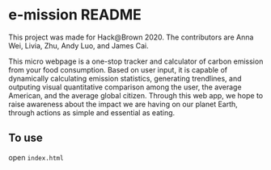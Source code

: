 # e-mission README

This project was made for Hack@Brown 2020. The contributors are Anna Wei, Livia, Zhu, Andy Luo, and James Cai.

This micro webpage is a one-stop tracker and calculator of carbon emission from your food consumption. Based on user input, it is capable of dynamically calculating emission statistics, generating trendlines, and outputing visual quantitative comparison among the user, the average American, and the average global citizen. Through this web app, we hope to raise awareness about the impact we are having on our planet Earth, through actions as simple and essential as eating.

## To use

open ```index.html```


